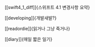 [[swift4_1_diff]]{스위프트 4.1 변경사항 요약}

[[developing]]{개발새발?}

[[readordie]]{읽거나 그냥 죽거나}

[[diary]]{매일 짧은 일기}
